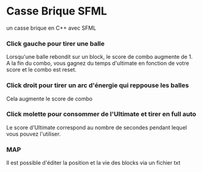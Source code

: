 # Casse Brique SFML
 un casse brique en C++ avec SFML

### Click gauche pour tirer une balle <br>
Lorsqu'une balle rebondit sur un block, le score de combo augmente de 1.<br>
A la fin du combo, vous gagnez du temps d'ultimate en fonction de votre score et le combo est reset.
### Click droit pour tirer un arc d'énergie qui reppouse les balles <br>
Cela augmente le score de combo
### Click molette pour consommer de l'Ultimate et tirer en full auto <br>
Le score d'Ultimate correspond au nombre de secondes pendant lequel vous pouvez l'utiliser.


### MAP
Il est possible d'éditer la position et la vie des blocks via un fichier txt
